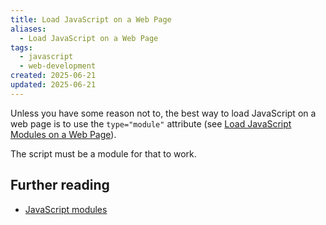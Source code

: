 ```yaml
---
title: Load JavaScript on a Web Page
aliases:
  - Load JavaScript on a Web Page
tags:
  - javascript
  - web-development
created: 2025-06-21
updated: 2025-06-21
---
```


Unless you have some reason not to, the best way to load JavaScript on a web page is to use the `type="module"` attribute (see [Load JavaScript Modules on a Web Page](notes/load-javascript-modules-on-a-web-page.md)).

The script must be a module for that to work.

## Further reading

- [JavaScript modules](https://developer.mozilla.org/en-US/docs/Web/JavaScript/Guide/Modules)